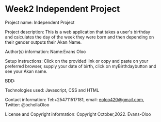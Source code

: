 # Week2 Independent Project

Project name: 
Independent Project

Project description:
This is a web application that takes a user's birthday and calculates the day of the week they were born and then depending on their gender outputs their Akan Name.

Author(s) information:
Name:Evans Oloo

Setup instructions:
Click on the provided link or copy and paste on your preferred browser, supply your date of birth, click on myBirthdaybutton and see your Akan name.

BDD:

Technologies used:
Javascript, CSS and HTML

Contact information:
Tel:+254711517181,
email: eoloo420@gmail.com,
Twitter: @ochollaOloo

License and Copyright information: Copyright October,2022. Evans-Oloo
